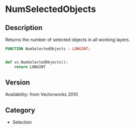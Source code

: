 # NumSelectedObjects

## Description
Returns the number of selected objects in all working layers.

```pascal
FUNCTION NumSelectedObjects : LONGINT;
```

```python

def vs.NumSelectedObjects():
    return LONGINT
```

## Version
Availability: from Vectorworks 2010
## Category
* Selection

